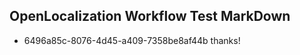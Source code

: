 ## OpenLocalization Workflow Test MarkDown
* 6496a85c-8076-4d45-a409-7358be8af44b thanks!

<!--HONumber=Jul16_HO4-->


